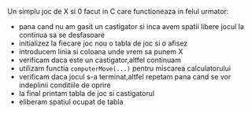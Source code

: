 Un simplu joc de X si 0 facut in C care functioneaza in felul urmator:
-   pana cand nu am gasit un castigator si inca avem spatii libere jocul la continua sa se desfasoare
-   initializez la fiecare joc nou o tabla de joc si o afisez
-   introducem linia si coloana unde vrem sa punem X
-   verificam daca este un castigator,altfel continuam
-   utilizam functia `computerMove(...)` pentru miscarea calculatorului
-   verificam daca jocul s-a terminat,altfel repetam pana cand se vor indeplinii conditiile de oprire
-   la final printam tabla de joc si castigatorul
-   eliberam spatiul ocupat de tabla